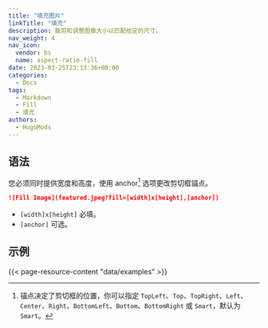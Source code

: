 ```yaml
---
title: "填充图片"
linkTitle: "填充"
description: 裁剪和调整图像大小以匹配给定的尺寸。
nav_weight: 4
nav_icon:
  vendor: bs
  name: aspect-ratio-fill
date: 2023-03-25T23:13:36+08:00
categories:
  - Docs
tags:
  - Markdown
  - Fill
  - 填充
authors:
  - HugoMods
---
```


## 语法

您必须同时提供宽度和高度，使用 anchor[^1] 选项更改剪切框锚点。

[^1]: 锚点决定了剪切框的位置，你可以指定 `TopLeft`、`Top`、`TopRight`、`Left`、`Center`、`Right`、`BottomLeft`、`Bottom`、`BottomRight` 或 `Smart`，默认为 `Smart`。

```markdown
![Fill Image](featured.jpeg?fill=[width]x[height],[anchor])
```

- `[width]x[height]` 必填。
- `[anchor]` 可选。

## 示例

{{< page-resource-content "data/examples" >}}
